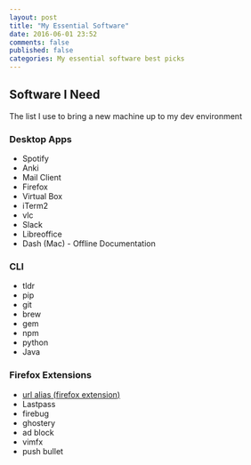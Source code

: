 ```yaml
---
layout: post
title: "My Essential Software"
date: 2016-06-01 23:52
comments: false
published: false
categories: My essential software best picks
---
```


## Software I Need

The list I use to bring a new machine up to my dev environment

### Desktop Apps
- Spotify
- Anki
- Mail Client
- Firefox
- Virtual Box
- iTerm2
- vlc
- Slack
- Libreoffice
- Dash (Mac) - Offline Documentation

### CLI
- tldr
- pip
- git
- brew
- gem 
- npm
- python
- Java

### Firefox Extensions
- [url alias (firefox extension)](https://addons.mozilla.org/en-US/firefox/addon/url-alias-8703/)
- Lastpass
- firebug
- ghostery
- ad block
- vimfx
- push bullet


